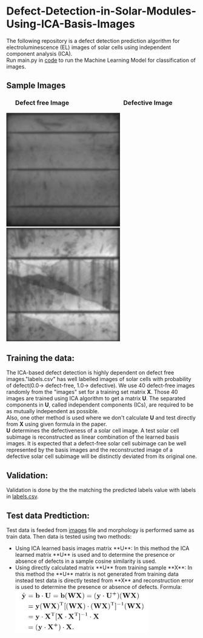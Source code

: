 # Defect-Detection-in-Solar-Modules-Using-ICA-Basis-Images
The following repository is a defect detection prediction algorithm for electroluminescence (EL) images of solar cells using independent component analysis (ICA).  
Run main.py in [code](https://github.com/a0n0k0i0t/Defect-Detection-in-Solar-Modules-Using-ICA-Basis-Images/tree/main/code) to run the Machine Learning Model for classification of images.   

## Sample Images   
### &nbsp; &nbsp; &nbsp; Defect free Image   &nbsp; &nbsp; &nbsp; &nbsp; &nbsp; &nbsp; &nbsp; &nbsp; &nbsp; &nbsp; &nbsp; &nbsp; &nbsp; &nbsp; &nbsp; &nbsp; &nbsp; &nbsp; Defective Image   
![alt defect_free](https://github.com/a0n0k0i0t/Defect-Detection-in-Solar-Modules-Using-ICA-Basis-Images/blob/main/images/cell0173.png?raw=true) &nbsp; &nbsp; &nbsp;
![alt defective](https://github.com/a0n0k0i0t/Defect-Detection-in-Solar-Modules-Using-ICA-Basis-Images/blob/main/images/cell0277.png?raw=true)

## Training the data:    
The ICA-based defect detection is highly dependent on defect free images."labels.csv" has well labelled images of solar cells with probability of defect(0.0-> defect-free, 1.0-> defective). We use 40 defect-free images randomly from the "images" set for a training set matrix **X**. Those 40 images are trained using ICA algorithm to get a matrix **U**. The separated components in **U**, called independent components (ICs), are required to be as mutually independent as possible.   
Also, one other method is used where we don't calculate **U** and test directly from **X** using given formula in the paper.   
**U** determines the defectiveness of a solar cell image. A test solar cell subimage is reconstructed as linear combination of the learned basis images. It is expected that a defect-free solar cell subimage can be well represented by the basis images and the reconstructed image of a defective solar cell subimage will be distinctly deviated from its original one.   
## Validation:   
Validation is done by the the matching the predicted labels value with labels in [labels.csv](https://github.com/a0n0k0i0t/Defect-Detection-in-Solar-Modules-Using-ICA-Basis-Images/blob/main/labels.csv).   
## Test data Predtiction:   
Test data is feeded from [images](https://github.com/a0n0k0i0t/Defect-Detection-in-Solar-Modules-Using-ICA-Basis-Images/tree/main/images) file and morphology is performed same as train data. Then data is tested using two methods:
<ul>
  <li> Using ICA learned basis images matrix **U**:   
    In this method the ICA learned matrix **U** is used and to determine the presence or absence of defects in a sample cosine similarity is used.</li>
   <li> Using directly calculated matrix **U** from training sample **X**:   
    In this method the **U** matrix is not generated from training data instead test data is directly tested from **X** and reconstruction error is used to determine the presence or absence of defects.   
     Formula: <img src=https://github.com/a0n0k0i0t/Defect-Detection-in-Solar-Modules-Using-ICA-Basis-Images/blob/main/direct_formula.png?raw=true,alt='formula'></li>
</ul>
